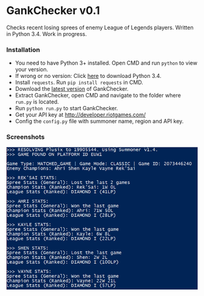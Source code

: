 # GankChecker v0.1
Checks recent losing sprees of enemy League of Legends players. Written in Python 3.4. Work in progress.

### Installation
 - You need to have Python 3+ installed. Open CMD and run `python` to view your version. 
 - If wrong or no version: Click <a href="https://www.python.org/downloads/release/python-340/">here</a> to download Python 3.4.
 - Install `requests`. Run `pip install requests` in CMD.
 - Download the <a href="https://github.com/TerryDEV/GankChecker/releases">latest version</a> of GankChecker.
 - Extract GankChecker, open CMD and navigate to the folder where `run.py` is located.
 - Run `python run.py` to start GankChecker.
 - Get your API key at http://developer.riotgames.com/
 - Config the `config.py` file with summoner name, region and API key.
 
### Screenshots
<p align="center"><img src="https://raw.githubusercontent.com/TerryDEV/GankChecker/master/screenshots/GankCheck.PNG"></p>
